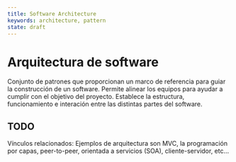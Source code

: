 ```yaml
---
title: Software Architecture
keywords: architecture, pattern
state: draft
---
```


# Arquitectura de software

Conjunto de patrones que proporcionan un marco de referencia para guiar la construcción de un software.
Permite alinear los equipos para ayudar a cumplir con el objetivo del proyecto. 
Establece la estructura, funcionamiento e interación entre las distintas partes del software.

## TODO

Vínculos relacionados: Ejemplos de arquitectura son MVC, la programación por capas, peer-to-peer, orientada a servicios (SOA), cliente-servidor, etc…
